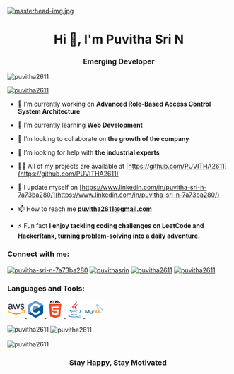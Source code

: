[![masterhead-img.jpg](https://i.postimg.cc/9Mt9fM0V/masterhead-img.jpg)](https://postimg.cc/N9FFJQRP)
<h1 align="center">Hi 👋, I'm Puvitha Sri N</h1>
<h3 align="center">Emerging Developer</h3>

<p align="left"> <img src="https://komarev.com/ghpvc/?username=puvitha2611&label=Profile%20views&color=0e75b6&style=flat" alt="puvitha2611" /> </p>

<p align="left"> <a href="https://github.com/ryo-ma/github-profile-trophy"><img src="https://github-profile-trophy.vercel.app/?username=puvitha2611" alt="puvitha2611" /></a> </p>

- 🔭 I’m currently working on **Advanced Role-Based Access Control System Architecture**

- 🌱 I’m currently learning **Web Development**

- 👯 I’m looking to collaborate on **the growth of the company**

- 🤝 I’m looking for help with **the industrial experts**

- 👨‍💻 All of my projects are available at [https://github.com/PUVITHA2611](https://github.com/PUVITHA2611)

- 📝 I update myself on [https://www.linkedin.com/in/puvitha-sri-n-7a73ba280/](https://www.linkedin.com/in/puvitha-sri-n-7a73ba280/)

- 📫 How to reach me **puvitha2611@gmail.com**

- ⚡ Fun fact **I enjoy tackling coding challenges on LeetCode and HackerRank, turning problem-solving into a daily adventure.**

<h3 align="left">Connect with me:</h3>
<p align="left">
<a href="https://linkedin.com/in/puvitha-sri-n-7a73ba280" target="blank"><img align="center" src="https://raw.githubusercontent.com/rahuldkjain/github-profile-readme-generator/master/src/images/icons/Social/linked-in-alt.svg" alt="puvitha-sri-n-7a73ba280" height="30" width="40" /></a>
<a href="https://instagram.com/puvithasrin" target="blank"><img align="center" src="https://raw.githubusercontent.com/rahuldkjain/github-profile-readme-generator/master/src/images/icons/Social/instagram.svg" alt="puvithasrin" height="30" width="40" /></a>
<a href="https://www.leetcode.com/puvitha2611" target="blank"><img align="center" src="https://raw.githubusercontent.com/rahuldkjain/github-profile-readme-generator/master/src/images/icons/Social/leet-code.svg" alt="puvitha2611" height="30" width="40" /></a>
<a href="https://www.hackerearth.com/puvitha2611" target="blank"><img align="center" src="https://raw.githubusercontent.com/rahuldkjain/github-profile-readme-generator/master/src/images/icons/Social/hackerearth.svg" alt="puvitha2611" height="30" width="40" /></a>
</p>

<h3 align="left">Languages and Tools:</h3>
<p align="left"> <a href="https://aws.amazon.com" target="_blank" rel="noreferrer"> <img src="https://raw.githubusercontent.com/devicons/devicon/master/icons/amazonwebservices/amazonwebservices-original-wordmark.svg" alt="aws" width="40" height="40"/> </a> <a href="https://www.cprogramming.com/" target="_blank" rel="noreferrer"> <img src="https://raw.githubusercontent.com/devicons/devicon/master/icons/c/c-original.svg" alt="c" width="40" height="40"/> </a> <a href="https://www.w3.org/html/" target="_blank" rel="noreferrer"> <img src="https://raw.githubusercontent.com/devicons/devicon/master/icons/html5/html5-original-wordmark.svg" alt="html5" width="40" height="40"/> </a> <a href="https://www.java.com" target="_blank" rel="noreferrer"> <img src="https://raw.githubusercontent.com/devicons/devicon/master/icons/java/java-original.svg" alt="java" width="40" height="40"/> </a> <a href="https://www.mysql.com/" target="_blank" rel="noreferrer"> <img src="https://raw.githubusercontent.com/devicons/devicon/master/icons/mysql/mysql-original-wordmark.svg" alt="mysql" width="40" height="40"/> </a> </p>

<p><img align="left" src="https://github-readme-stats.vercel.app/api/top-langs?username=puvitha2611&show_icons=true&locale=en&layout=compact" alt="puvitha2611" /></p>

<p>&nbsp;<img align="center" src="https://github-readme-stats.vercel.app/api?username=puvitha2611&show_icons=true&locale=en" alt="puvitha2611" /></p>

<p><img align="center" src="https://github-readme-streak-stats.herokuapp.com/?user=puvitha2611&" alt="puvitha2611" /></p>

<h3 style="text-align: center;">Stay Happy, Stay Motivated  <img style="height: 50px;" src="https://i.pinimg.com/originals/69/52/88/69528895726f32fc384babcde61a535a.gif" alt=""></h3>
